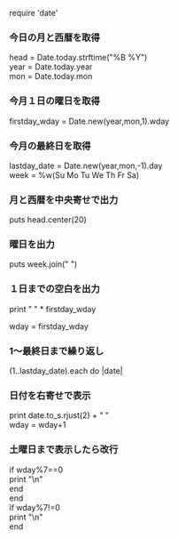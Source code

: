 require 'date'  

### 今日の月と西暦を取得  
head = Date.today.strftime("%B %Y")  
year = Date.today.year  
mon = Date.today.mon  

### 今月１日の曜日を取得  
firstday_wday = Date.new(year,mon,1).wday  
### 今月の最終日を取得  
lastday_date = Date.new(year,mon,-1).day  
week = %w(Su Mo Tu We Th Fr Sa)  

### 月と西暦を中央寄せで出力  
puts head.center(20)  
### 曜日を出力  
puts week.join(" ")  
### １日までの空白を出力  
print "   " * firstday_wday  

wday = firstday_wday  
### 1～最終日まで繰り返し  
(1..lastday_date).each do |date|  
### 日付を右寄せで表示  
  print date.to_s.rjust(2) + " "  
  wday = wday+1  
### 土曜日まで表示したら改行  
  if wday%7==0  
    print "\n"  
  end  
end  
if wday%7!=0  
  print "\n"  
end  
